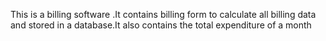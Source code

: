 This is a billing software .It contains billing form to calculate all billing data and stored in a database.It also contains the total expenditure of a month 